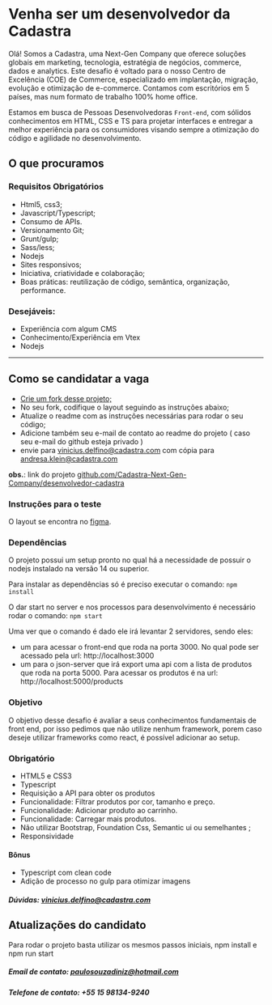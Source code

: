 # Venha ser um desenvolvedor da Cadastra

Olá! Somos a Cadastra, uma Next-Gen Company que oferece soluções globais em marketing, tecnologia, estratégia de
negócios, commerce, dados e analytics. Este desafio é voltado para o nosso Centro de Excelência (COE) de Commerce,
especializado em implantação, migração, evolução e otimização de e-commerce. Contamos com escritórios em 5 países, mas
num formato de trabalho 100% home office.

Estamos em busca de Pessoas Desenvolvedoras `Front-end`, com sólidos conhecimentos em HTML, CSS e TS para projetar
interfaces e entregar a melhor experiência para os consumidores visando sempre a otimização do código e agilidade no
desenvolvimento.

## O que procuramos

### Requisitos Obrigatórios

-   Html5, css3;
-   Javascript/Typescript;
-   Consumo de APIs.
-   Versionamento Git;
-   Grunt/gulp;
-   Sass/less;
-   Nodejs
-   Sites responsivos;
-   Iniciativa, criatividade e colaboração;
-   Boas práticas: reutilização de código, semântica, organização, performance.

### Desejáveis:

-   Experiência com algum CMS
-   Conhecimento/Experiência em Vtex
-   Nodejs

---

## Como se candidatar a vaga

-   [Crie um fork desse projeto;](https://github.com/Cadastra-Next-Gen-Company/desenvolvedor-cadastra/fork)
-   No seu fork, codifique o layout seguindo as instruções abaixo;
-   Atualize o readme com as instruções necessárias para rodar o seu código;
-   Adicione também seu e-mail de contato ao readme do projeto ( caso seu e-mail do github esteja privado )
-   envie para [vinicius.delfino@cadastra.com](mailto:vinicius.delfino@cadastra.com?subject=Vaga%20DEV%20-%20Cadastra)
    com cópia para [andresa.klein@cadastra.com](mailto:andresa.klein?subject=Vaga%20DEV%20-%20Cadastra)

**obs.**: link do projeto
[github.com/Cadastra-Next-Gen-Company/desenvolvedor-cadastra](https://github.com/Cadastra-Next-Gen-Company/desenvolvedor-cadastra)

### Instruções para o teste

O layout se encontra no
[figma](https://www.figma.com/file/Z5RCG3Ewzwm7XIPuhMUsBZ/Desafio-Cadastra?type=design&node-id=0%3A1&mode=design&t=A0G2fRjMSrcQjchw-1).

### Dependências

O projeto possui um setup pronto no qual há a necessidade de possuir o nodejs instalado na versão 14 ou superior.

Para instalar as dependências só é preciso executar o comando: `npm install`

O dar start no server e nos processos para desenvolvimento é necessário rodar o comando: `npm start `

Uma ver que o comando é dado ele irá levantar 2 servidores, sendo eles:

-   um para acessar o front-end que roda na porta 3000. No qual pode ser acessado pela url: http://localhost:3000
-   um para o json-server que irá export uma api com a lista de produtos que roda na porta 5000. Para acessar os
    produtos é na url: http://localhost:5000/products

### Objetivo

O objetivo desse desafio é avaliar a seus conhecimentos fundamentais de front end, por isso pedimos que não utilize
nenhum framework, porem caso deseje utilizar frameworks como react, é possível adicionar ao setup.

### Obrigatório

-   HTML5 e CSS3
-   Typescript
-   Requisição a API para obter os produtos
-   Funcionalidade: Filtrar produtos por cor, tamanho e preço.
-   Funcionalidade: Adicionar produto ao carrinho.
-   Funcionalidade: Carregar mais produtos.
-   Não utilizar Bootstrap, Foundation Css, Semantic ui ou semelhantes ;
-   Responsividade

#### Bônus

-   Typescript com clean code
-   Adição de processo no gulp para otimizar imagens

##### Dúvidas: [vinicius.delfino@cadastra.com](mailto:vinicius.delfino@cadastra.com?subject=Dúvida%20Vaga%20DEV%20-%20Cadastra)

## Atualizações do candidato

Para rodar o projeto basta utilizar os mesmos passos iniciais, npm install e npm run start

##### Email de contato: [paulosouzadiniz@hotmail.com](mailto:paulosouzadiniz@hotmail.com)

##### Telefone de contato: +55 15 98134-9240
